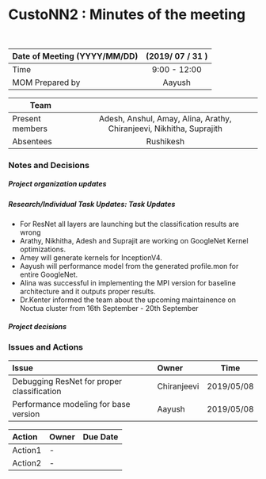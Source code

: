# CustoNN2 : Minutes of the meeting
<br/>

| Date of Meeting (YYYY/MM/DD)  | (2019/ 07 / 31 )  |  
|:--- | :---: |  
| Time  |  9:00 - 12:00 |  
| MOM Prepared by  | Aayush  |  

| Team | |
| --- | :---: |
| Present members | Adesh, Anshul, Amay, Alina, Arathy, Chiranjeevi, Nikhitha, Suprajith| 
| Absentees | Rushikesh |

### Notes and Decisions 
##### Project organization updates


##### Research/Individual Task Updates: Task Updates
-   For ResNet all layers are launching but the classification results are wrong
-   Arathy, Nikhitha, Adesh and Suprajit are working on GoogleNet Kernel optimizations.
-   Amey will generate kernels for InceptionV4.
-   Aayush will performance model from the generated profile.mon for entire GoogleNet.
-   Alina was successful in implementing the MPI version for baseline architecture and it outputs proper results.
-   Dr.Kenter informed the team about the upcoming maintainence on Noctua cluster from 16th September - 20th September


##### Project decisions
 

### Issues and Actions
| Issue | Owner | Time |
|:--- | :--- | :---: |
| Debugging ResNet for proper classification | Chiranjeevi  | 2019/05/08
| Performance modeling for base version | Aayush | 2019/05/08


|Action| Owner|Due Date|
|:--- | :--- | :---: |
| Action1 | - |
| Action2 | - |
